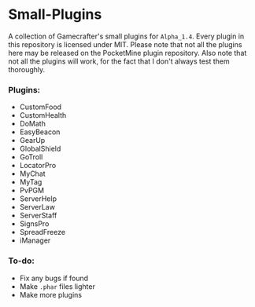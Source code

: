 # Small-Plugins
A collection of Gamecrafter's small plugins for `Alpha_1.4`. Every plugin in this repository is licensed under MIT. Please
note that not all the plugins here may be released on the PocketMine plugin repository. Also note that not all the plugins will work, for the fact that I don't always test them thoroughly.

### Plugins:
* CustomFood
* CustomHealth
* DoMath
* EasyBeacon
* GearUp
* GlobalShield
* GoTroll
* LocatorPro
* MyChat
* MyTag
* PvPGM
* ServerHelp
* ServerLaw
* ServerStaff
* SignsPro
* SpreadFreeze
* iManager

### To-do:
* Fix any bugs if found
* Make `.phar` files lighter
* Make more plugins
